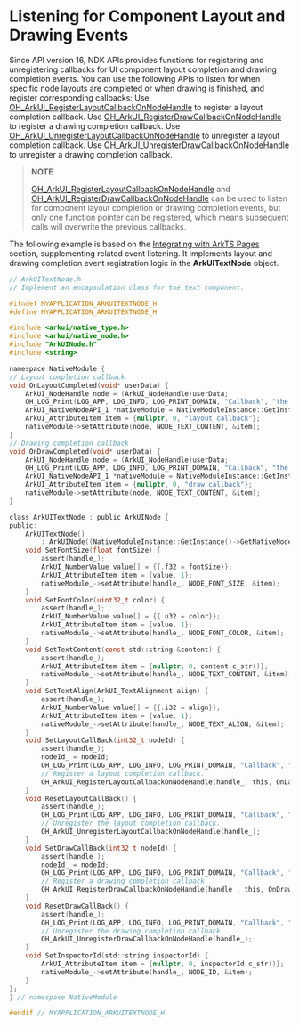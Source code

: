 # Listening for Component Layout and Drawing Events


Since API version 16, NDK APIs provides functions for registering and unregistering callbacks for UI component layout completion and drawing completion events. You can use the following APIs to listen for when specific node layouts are completed or when drawing is finished, and register corresponding callbacks: Use [OH_ArkUI_RegisterLayoutCallbackOnNodeHandle](../reference/apis-arkui/capi-native-node-h.md#oh_arkui_registerlayoutcallbackonnodehandle) to register a layout completion callback. Use [OH_ArkUI_RegisterDrawCallbackOnNodeHandle](../reference/apis-arkui/capi-native-node-h.md#oh_arkui_registerdrawcallbackonnodehandle) to register a drawing completion callback. Use [OH_ArkUI_UnregisterLayoutCallbackOnNodeHandle](../reference/apis-arkui/capi-native-node-h.md#oh_arkui_unregisterlayoutcallbackonnodehandle) to unregister a layout completion callback. Use [OH_ArkUI_UnregisterDrawCallbackOnNodeHandle](../reference/apis-arkui/capi-native-node-h.md#oh_arkui_unregisterdrawcallbackonnodehandle) to unregister a drawing completion callback.


> **NOTE**
>
> [OH_ArkUI_RegisterLayoutCallbackOnNodeHandle](../reference/apis-arkui/capi-native-node-h.md#oh_arkui_registerlayoutcallbackonnodehandle) and [OH_ArkUI_RegisterDrawCallbackOnNodeHandle](../reference/apis-arkui/capi-native-node-h.md#oh_arkui_registerdrawcallbackonnodehandle) can be used to listen for component layout completion or drawing completion events, but only one function pointer can be registered, which means subsequent calls will overwrite the previous callbacks.


The following example is based on the [Integrating with ArkTS Pages](ndk-access-the-arkts-page.md) section, supplementing related event listening.
It implements layout and drawing completion event registration logic in the **ArkUITextNode** object.
```c
// ArkUITextNode.h
// Implement an encapsulation class for the text component.

#ifndef MYAPPLICATION_ARKUITEXTNODE_H
#define MYAPPLICATION_ARKUITEXTNODE_H

#include <arkui/native_type.h>
#include <arkui/native_node.h>
#include "ArkUINode.h"
#include <string>

namespace NativeModule {
// Layout completion callback
void OnLayoutCompleted(void* userData) {
    ArkUI_NodeHandle node = (ArkUI_NodeHandle)userData;
    OH_LOG_Print(LOG_APP, LOG_INFO, LOG_PRINT_DOMAIN, "Callback", "the text_node is layout completed");
    ArkUI_NativeNodeAPI_1 *nativeModule = NativeModuleInstance::GetInstance()->GetNativeNodeAPI();
    ArkUI_AttributeItem item = {nullptr, 0, "layout callback"};
    nativeModule->setAttribute(node, NODE_TEXT_CONTENT, &item);
}
// Drawing completion callback
void OnDrawCompleted(void* userData) {
    ArkUI_NodeHandle node = (ArkUI_NodeHandle)userData;
    OH_LOG_Print(LOG_APP, LOG_INFO, LOG_PRINT_DOMAIN, "Callback", "the text_node is draw completed");
    ArkUI_NativeNodeAPI_1 *nativeModule = NativeModuleInstance::GetInstance()->GetNativeNodeAPI();
    ArkUI_AttributeItem item = {nullptr, 0, "draw callback"};
    nativeModule->setAttribute(node, NODE_TEXT_CONTENT, &item);
}

class ArkUITextNode : public ArkUINode {
public:
    ArkUITextNode()
        : ArkUINode((NativeModuleInstance::GetInstance()->GetNativeNodeAPI())->createNode(ARKUI_NODE_TEXT)) {}
    void SetFontSize(float fontSize) {
        assert(handle_);
        ArkUI_NumberValue value[] = {{.f32 = fontSize}};
        ArkUI_AttributeItem item = {value, 1};
        nativeModule_->setAttribute(handle_, NODE_FONT_SIZE, &item);
    }
    void SetFontColor(uint32_t color) {
        assert(handle_);
        ArkUI_NumberValue value[] = {{.u32 = color}};
        ArkUI_AttributeItem item = {value, 1};
        nativeModule_->setAttribute(handle_, NODE_FONT_COLOR, &item);
    }
    void SetTextContent(const std::string &content) {
        assert(handle_);
        ArkUI_AttributeItem item = {nullptr, 0, content.c_str()};
        nativeModule_->setAttribute(handle_, NODE_TEXT_CONTENT, &item);
    }
    void SetTextAlign(ArkUI_TextAlignment align) {
        assert(handle_);
        ArkUI_NumberValue value[] = {{.i32 = align}};
        ArkUI_AttributeItem item = {value, 1};
        nativeModule_->setAttribute(handle_, NODE_TEXT_ALIGN, &item);
    }
    void SetLayoutCallBack(int32_t nodeId) {
        assert(handle_);
        nodeId_ = nodeId;
        OH_LOG_Print(LOG_APP, LOG_INFO, LOG_PRINT_DOMAIN, "Callback", "set layout callback");
        // Register a layout completion callback.
        OH_ArkUI_RegisterLayoutCallbackOnNodeHandle(handle_, this, OnLayoutCompleted);
    }
    void ResetLayoutCallBack() {
        assert(handle_);
        OH_LOG_Print(LOG_APP, LOG_INFO, LOG_PRINT_DOMAIN, "Callback", "reset layout callback");
        // Unregister the layout completion callback.
        OH_ArkUI_UnregisterLayoutCallbackOnNodeHandle(handle_);
    }
    void SetDrawCallBack(int32_t nodeId) {
        assert(handle_);
        nodeId_ = nodeId;
        OH_LOG_Print(LOG_APP, LOG_INFO, LOG_PRINT_DOMAIN, "Callback", "set draw callback");
        // Register a drawing completion callback.
        OH_ArkUI_RegisterDrawCallbackOnNodeHandle(handle_, this, OnDrawCompleted);
    }
    void ResetDrawCallBack() {
        assert(handle_);
        OH_LOG_Print(LOG_APP, LOG_INFO, LOG_PRINT_DOMAIN, "Callback", "reset draw callback");
        // Unregister the drawing completion callback.
        OH_ArkUI_UnregisterDrawCallbackOnNodeHandle(handle_);
    }
    void SetInspectorId(std::string inspectorId) {
        ArkUI_AttributeItem item = {nullptr, 0, inspectorId.c_str()};
        nativeModule_->setAttribute(handle_, NODE_ID, &item);
    }
};
} // namespace NativeModule

#endif // MYAPPLICATION_ARKUITEXTNODE_H
```
<!--no_check-->